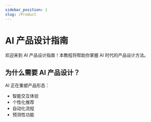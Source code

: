 ```yaml
---
sidebar_position: 1
slug: /Product
---
```


# AI 产品设计指南

欢迎来到 AI 产品设计指南！本教程将帮助你掌握 AI 时代的产品设计方法。

## 为什么需要 AI 产品设计？

AI 正在重塑产品形态：
- 智能交互体验
- 个性化推荐
- 自动化流程
- 预测性功能 